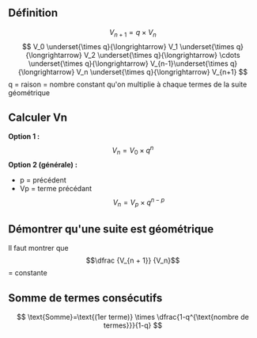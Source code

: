 
## Définition

$$
V_{n+1}=q\times V_n
$$
$$
V_0 \underset{\times q}{\longrightarrow} V_1 \underset{\times q}{\longrightarrow} V_2 \underset{\times q}{\longrightarrow} \cdots \underset{\times q}{\longrightarrow} V_{n-1}\underset{\times q}{\longrightarrow} V_n \underset{\times q}{\longrightarrow} V_{n+1}
$$
q = raison = nombre constant qu'on multiplie à chaque termes de la suite géométrique

## Calculer Vn

**Option 1 :**
$$
V_n=V_0\times q^n
$$
**Option 2 (générale) :**

- p = précédent
- Vp = terme précédant
$$
V_n=V_p\times q^{n-p}
$$

## Démontrer qu'une suite est géométrique

Il faut montrer que $$\dfrac {V_{n + 1}} {V_n}$$ = constante

## Somme de termes consécutifs
$$
\text{Somme}=\text{(1er terme)} \times \dfrac{1-q^{\text{nombre de termes}}}{1-q}
$$
